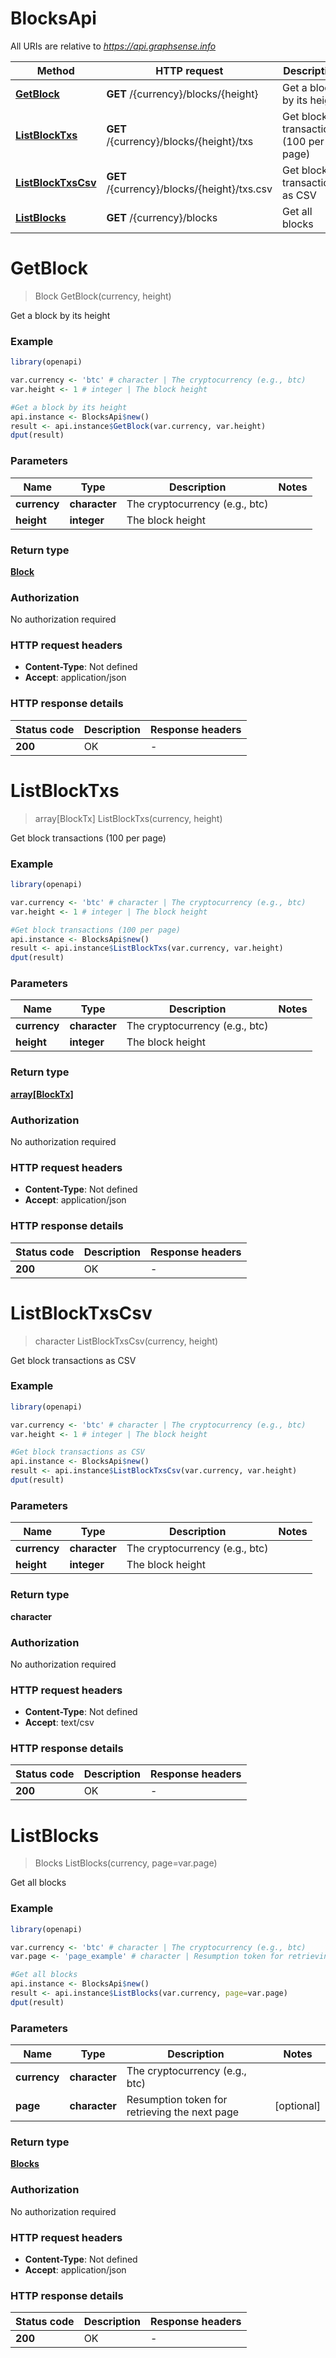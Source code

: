 # BlocksApi

All URIs are relative to *https://api.graphsense.info*

Method | HTTP request | Description
------------- | ------------- | -------------
[**GetBlock**](BlocksApi.md#GetBlock) | **GET** /{currency}/blocks/{height} | Get a block by its height
[**ListBlockTxs**](BlocksApi.md#ListBlockTxs) | **GET** /{currency}/blocks/{height}/txs | Get block transactions (100 per page)
[**ListBlockTxsCsv**](BlocksApi.md#ListBlockTxsCsv) | **GET** /{currency}/blocks/{height}/txs.csv | Get block transactions as CSV
[**ListBlocks**](BlocksApi.md#ListBlocks) | **GET** /{currency}/blocks | Get all blocks


# **GetBlock**
> Block GetBlock(currency, height)

Get a block by its height

### Example
```R
library(openapi)

var.currency <- 'btc' # character | The cryptocurrency (e.g., btc)
var.height <- 1 # integer | The block height

#Get a block by its height
api.instance <- BlocksApi$new()
result <- api.instance$GetBlock(var.currency, var.height)
dput(result)
```

### Parameters

Name | Type | Description  | Notes
------------- | ------------- | ------------- | -------------
 **currency** | **character**| The cryptocurrency (e.g., btc) | 
 **height** | **integer**| The block height | 

### Return type

[**Block**](block.md)

### Authorization

No authorization required

### HTTP request headers

 - **Content-Type**: Not defined
 - **Accept**: application/json

### HTTP response details
| Status code | Description | Response headers |
|-------------|-------------|------------------|
| **200** | OK |  -  |

# **ListBlockTxs**
> array[BlockTx] ListBlockTxs(currency, height)

Get block transactions (100 per page)

### Example
```R
library(openapi)

var.currency <- 'btc' # character | The cryptocurrency (e.g., btc)
var.height <- 1 # integer | The block height

#Get block transactions (100 per page)
api.instance <- BlocksApi$new()
result <- api.instance$ListBlockTxs(var.currency, var.height)
dput(result)
```

### Parameters

Name | Type | Description  | Notes
------------- | ------------- | ------------- | -------------
 **currency** | **character**| The cryptocurrency (e.g., btc) | 
 **height** | **integer**| The block height | 

### Return type

[**array[BlockTx]**](block_tx.md)

### Authorization

No authorization required

### HTTP request headers

 - **Content-Type**: Not defined
 - **Accept**: application/json

### HTTP response details
| Status code | Description | Response headers |
|-------------|-------------|------------------|
| **200** | OK |  -  |

# **ListBlockTxsCsv**
> character ListBlockTxsCsv(currency, height)

Get block transactions as CSV

### Example
```R
library(openapi)

var.currency <- 'btc' # character | The cryptocurrency (e.g., btc)
var.height <- 1 # integer | The block height

#Get block transactions as CSV
api.instance <- BlocksApi$new()
result <- api.instance$ListBlockTxsCsv(var.currency, var.height)
dput(result)
```

### Parameters

Name | Type | Description  | Notes
------------- | ------------- | ------------- | -------------
 **currency** | **character**| The cryptocurrency (e.g., btc) | 
 **height** | **integer**| The block height | 

### Return type

**character**

### Authorization

No authorization required

### HTTP request headers

 - **Content-Type**: Not defined
 - **Accept**: text/csv

### HTTP response details
| Status code | Description | Response headers |
|-------------|-------------|------------------|
| **200** | OK |  -  |

# **ListBlocks**
> Blocks ListBlocks(currency, page=var.page)

Get all blocks

### Example
```R
library(openapi)

var.currency <- 'btc' # character | The cryptocurrency (e.g., btc)
var.page <- 'page_example' # character | Resumption token for retrieving the next page

#Get all blocks
api.instance <- BlocksApi$new()
result <- api.instance$ListBlocks(var.currency, page=var.page)
dput(result)
```

### Parameters

Name | Type | Description  | Notes
------------- | ------------- | ------------- | -------------
 **currency** | **character**| The cryptocurrency (e.g., btc) | 
 **page** | **character**| Resumption token for retrieving the next page | [optional] 

### Return type

[**Blocks**](blocks.md)

### Authorization

No authorization required

### HTTP request headers

 - **Content-Type**: Not defined
 - **Accept**: application/json

### HTTP response details
| Status code | Description | Response headers |
|-------------|-------------|------------------|
| **200** | OK |  -  |


